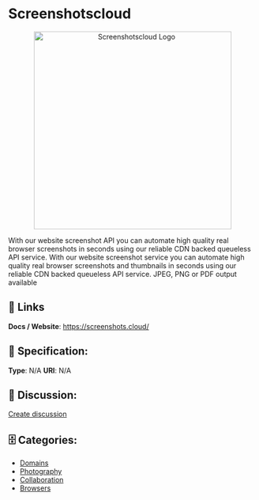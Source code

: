 # Screenshotscloud
<p align="center">
    <img width="400" src="https://raw.githubusercontent.com/apis-list/apis-list/main/apis/screenshotscloud/logo_256x256.png" alt="Screenshotscloud Logo"/>
</p>

With our website screenshot API you can automate high quality real browser screenshots in seconds using our reliable CDN backed queueless API service. With our website screenshot service you can automate high quality real browser screenshots and thumbnails in seconds using our reliable CDN backed queueless API service.  JPEG, PNG or PDF output available

##  🔗 Links
**Docs / Website**: https://screenshots.cloud/

## 🧬 Specification:
**Type**:  N/A 
**URI**:  N/A 

## 💬 Discussion:
[Create discussion](https://github.com/apis-list/apis-list/discussions/new)

## 🗄️ Categories:
- [Domains](https://github.com/apis-list/apis-list#domains)
- [Photography](https://github.com/apis-list/apis-list#photography)
- [Collaboration](https://github.com/apis-list/apis-list#collaboration)
- [Browsers](https://github.com/apis-list/apis-list#browsers)



